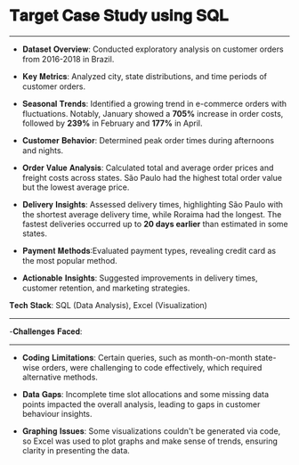 # 𝐓𝐚𝐫𝐠𝐞𝐭 𝐂𝐚𝐬𝐞 𝐒𝐭𝐮𝐝𝐲 𝐮𝐬𝐢𝐧𝐠 𝐒𝐐𝐋
_________________________________________________________________________________________________________________________________________
- 𝐃𝐚𝐭𝐚𝐬𝐞𝐭 𝐎𝐯𝐞𝐫𝐯𝐢𝐞𝐰: Conducted exploratory analysis on customer orders from 2016-2018 in Brazil.

- 𝐊𝐞𝐲 𝐌𝐞𝐭𝐫𝐢𝐜𝐬: Analyzed city, state distributions, and time periods of customer orders.

- 𝐒𝐞𝐚𝐬𝐨𝐧𝐚𝐥 𝐓𝐫𝐞𝐧𝐝𝐬: Identified a growing trend in e-commerce orders with fluctuations. Notably, January showed a **705%** increase in order costs, followed by **239%** in February and **177%** in April.

- 𝐂𝐮𝐬𝐭𝐨𝐦𝐞𝐫 𝐁𝐞𝐡𝐚𝐯𝐢𝐨𝐫: Determined peak order times during afternoons and nights.

- 𝐎𝐫𝐝𝐞𝐫 𝐕𝐚𝐥𝐮𝐞 𝐀𝐧𝐚𝐥𝐲𝐬𝐢𝐬: Calculated total and average order prices and freight costs across states. São Paulo had the highest total order value but the lowest average price.

- 𝐃𝐞𝐥𝐢𝐯𝐞𝐫𝐲 𝐈𝐧𝐬𝐢𝐠𝐡𝐭𝐬: Assessed delivery times, highlighting São Paulo with the shortest average delivery time, while Roraima had the longest. The fastest deliveries occurred up to **20 days earlier** than estimated in some states.

- 𝐏𝐚𝐲𝐦𝐞𝐧𝐭 𝐌𝐞𝐭𝐡𝐨𝐝𝐬:Evaluated payment types, revealing credit card as the most popular method.

- 𝐀𝐜𝐭𝐢𝐨𝐧𝐚𝐛𝐥𝐞 𝐈𝐧𝐬𝐢𝐠𝐡𝐭𝐬: Suggested improvements in delivery times, customer retention, and marketing strategies.

𝐓𝐞𝐜𝐡 𝐒𝐭𝐚𝐜𝐤: SQL (Data Analysis), Excel (Visualization) 
_________________________________________________________________________________________________________________________________________
-𝐂𝐡𝐚𝐥𝐥𝐞𝐧𝐠𝐞𝐬 𝐅𝐚𝐜𝐞𝐝:
_________________________________________________________________________________________________________________________________________
- 𝐂𝐨𝐝𝐢𝐧𝐠 𝐋𝐢𝐦𝐢𝐭𝐚𝐭𝐢𝐨𝐧𝐬: Certain queries, such as month-on-month state-wise orders, were challenging to code effectively, which required alternative methods.

- 𝐃𝐚𝐭𝐚 𝐆𝐚𝐩𝐬: Incomplete time slot allocations and some missing data points impacted the overall analysis, leading to gaps in customer behaviour insights.

- 𝐆𝐫𝐚𝐩𝐡𝐢𝐧𝐠 𝐈𝐬𝐬𝐮𝐞𝐬: Some visualizations couldn't be generated via code, so Excel was used to plot graphs and make sense of trends, ensuring clarity in presenting the data.

